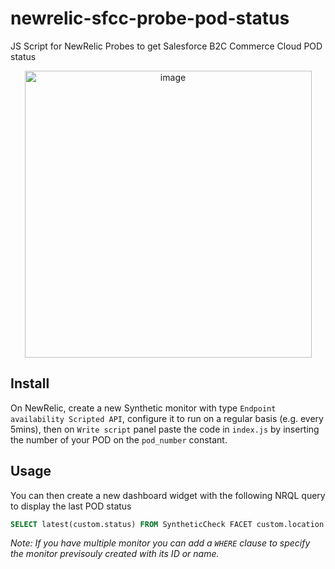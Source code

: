 # newrelic-sfcc-probe-pod-status
JS Script for NewRelic Probes to get Salesforce B2C Commerce Cloud POD status

<p align="center">
<img width="459" alt="image" src="https://user-images.githubusercontent.com/11783843/207579259-39baf019-85aa-4b45-b671-88035a7f27e5.png">
</p>

## Install
On NewRelic, create a new Synthetic monitor with type `Endpoint availability Scripted API`, configure it to run on a regular basis (e.g. every 5mins), then on `Write script` panel paste the code in `index.js` by inserting the number of your POD on the `pod_number` constant.

## Usage
You can then create a new dashboard widget with the following NRQL query to display the last POD status
```sql
SELECT latest(custom.status) FROM SyntheticCheck FACET custom.location ORDER BY timestamp DESC SINCE 365 days ago
```

*Note: If you have multiple monitor you can add a `WHERE` clause to specify the monitor previsouly created with its ID or name.*

